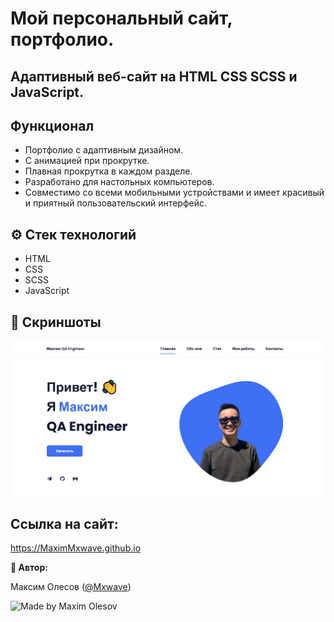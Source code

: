 # Мой персональный сайт, портфолио.
## Адаптивный веб-сайт на HTML CSS SCSS и JavaScript.

## Функционал
- Портфолио с адаптивным дизайном.
- С анимацией при прокрутке.
- Плавная прокрутка в каждом разделе.
- Разработано для настольных компьютеров.
- Совместимо со всеми мобильными устройствами и имеет красивый и приятный пользовательский интерфейс.

## ⚙️ Стек технологий
- HTML
- CSS
- SCSS
- JavaScript

## 📸 Скриншоты

![preview img](/preview.png)

## Ссылка на сайт:
https://MaximMxwave.github.io

**👤 Автор:**

Максим Олесов ([@Mxwave](https://t.me/Mxwave))

<p align="left">
  <img src="https://img.shields.io/badge/Made%20by-Maxim%20Olesov-blue?style=for-the-badge&logo=github" alt="Made by Maxim Olesov" />
</p>

